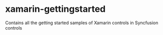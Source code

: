 # xamarin-gettingstarted
Contains all the getting started samples of Xamarin controls in Syncfusion controls

